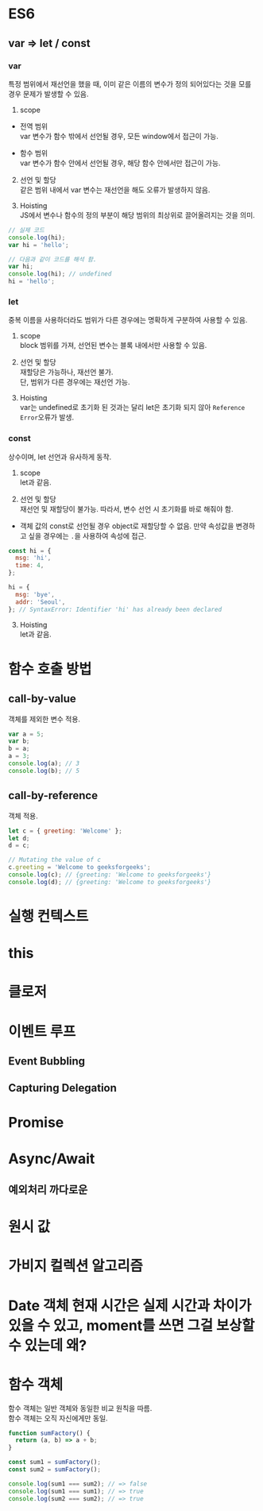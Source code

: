 # ES6

## var => let / const

### var

특정 범위에서 재선언을 했을 때, 이미 같은 이름의 변수가 정의 되어있다는 것을 모를 경우 문제가 발생할 수 있음.

1. scope

- 전역 범위  
  var 변수가 함수 밖에서 선언될 경우, 모든 window에서 접근이 가능.

- 함수 범위  
  var 변수가 함수 안에서 선언될 경우, 해당 함수 안에서만 접근이 가능.

2. 선언 및 할당  
   같은 범위 내에서 var 변수는 재선언을 해도 오류가 발생하지 않음.

3. Hoisting  
   JS에서 변수나 함수의 정의 부분이 해당 범위의 최상위로 끌어올려지는 것을 의미.

```js
// 실제 코드
console.log(hi);
var hi = 'hello';

// 다음과 같이 코드를 해석 함.
var hi;
console.log(hi); // undefined
hi = 'hello';
```

### let

중복 이름을 사용하더라도 범위가 다른 경우에는 명확하게 구분하여 사용할 수 있음.

1. scope  
   block 범위를 가져, 선언된 변수는 블록 내에서만 사용할 수 있음.

2. 선언 및 할당  
   재할당은 가능하나, 재선언 불가.  
   단, 범위가 다른 경우에는 재선언 가능.

3. Hoisting  
   var는 undefined로 초기화 된 것과는 달리 let은 초기화 되지 않아 `Reference Error`오류가 발생.

### const

상수이며, let 선언과 유사하게 동작.

1. scope  
   let과 같음.

2. 선언 및 할당  
   재선언 및 재할당이 불가능. 따라서, 변수 선언 시 초기화를 바로 해줘야 함.

- 객체 값의
  const로 선언될 경우 object로 재할당할 수 없음. 만약 속성값을 변경하고 싶을 경우에는 `.`을 사용하여 속성에 접근.

```js
const hi = {
  msg: 'hi',
  time: 4,
};

hi = {
  msg: 'bye',
  addr: 'Seoul',
}; // SyntaxError: Identifier 'hi' has already been declared
```

3. Hoisting  
   let과 같음.

# 함수 호출 방법

## call-by-value

객체를 제외한 변수 적용.

```js
var a = 5;
var b;
b = a;
a = 3;
console.log(a); // 3
console.log(b); // 5
```

## call-by-reference

객체 적용.

```js
let c = { greeting: 'Welcome' };
let d;
d = c;

// Mutating the value of c
c.greeting = 'Welcome to geeksforgeeks';
console.log(c); // {greeting: 'Welcome to geeksforgeeks'}
console.log(d); // {greeting: 'Welcome to geeksforgeeks'}
```

# 실행 컨텍스트

# this

# 클로저

# 이벤트 루프

## Event Bubbling

## Capturing Delegation

# Promise

# Async/Await

## 예외처리 까다로운

# 원시 값

# 가비지 컬렉션 알고리즘

# Date 객체 현재 시간은 실제 시간과 차이가 있을 수 있고, moment를 쓰면 그걸 보상할 수 있는데 왜?

# 함수 객체

함수 객체는 일반 객체와 동일한 비교 원칙을 따름.  
함수 객체는 오직 자신에게만 동일.

```js
function sumFactory() {
  return (a, b) => a + b;
}

const sum1 = sumFactory();
const sum2 = sumFactory();

console.log(sum1 === sum2); // => false
console.log(sum1 === sum1); // => true
console.log(sum2 === sum2); // => true
```
